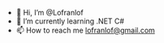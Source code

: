 - 👋 Hi, I’m @Lofranlof
- 🌱 I’m currently learning .NET C#
- 📫 How to reach me lofranlof@gmail.com

<!---
Lofranlof/Lofranlof is a ✨ special ✨ repository because its `README.md` (this file) appears on your GitHub profile.
You can click the Preview link to take a look at your changes.
--->
